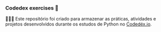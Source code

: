 ### Codedex exercises 🐍

👨🏽‍💻 Este repositório foi criado para armazenar as práticas, atividades e projetos desenvolvidos durante os estudos de Python no [Codedéx.io](https://codedex.io).
